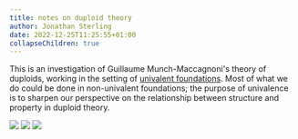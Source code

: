 ```yaml
---
title: notes on duploid theory
author: Jonathan Sterling
date: 2022-12-25T11:25:55+01:00
collapseChildren: true
---
```


This is an investigation of Guillaume Munch-Maccagnoni's theory of duploids, working in the setting of [univalent foundations](dpl-000B). Most of what we do could be done in non-univalent foundations; the purpose of univalence is to sharpen our perspective on the relationship between structure and property in duploid theory.

![](dpl-000B)
![](dpl-0006)
![](dpl-0008)
